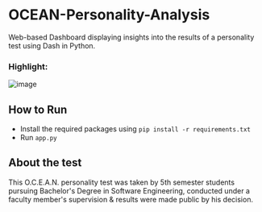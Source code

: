 # OCEAN-Personality-Analysis
Web-based Dashboard displaying insights into the results of a personality test using Dash in Python.

### Highlight:
![image](https://github.com/SyedBaqarAbbas/OCEAN-Personality-Analysis/assets/73883918/52b3a782-33ab-42fe-902c-ca10243ba60a)

## How to Run
- Install the required packages using `pip install -r requirements.txt`
- Run `app.py`

## About the test
This O.C.E.A.N. personality test was taken by 5th semester students pursuing Bachelor's Degree in Software Engineering, conducted under a faculty member's supervision & results were made public by his decision.
